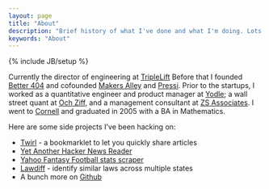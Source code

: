 ```yaml
---
layout: page
title: "About"
description: "Brief history of what I've done and what I'm doing. Lots of neat stuff."
keywords: "About"
---
```

{% include JB/setup %}

Currently the director of engineering at <a href="http://triplelift.com/" target="_blank">TripleLift</a> Before that I founded <a href="http://better404.com">Better 404</a> and cofounded <a href="https://makersalley.com" target="_blank">Makers Alley</a> and <a href="http://getpressi.com" target="_blank">Pressi</a>. Prior to the startups, I worked as a quantitative engineer and product manager at <a href="http://www.yodle.com" target="_blank">Yodle</a>; a wall street quant at <a href="http://www.ozcap.com" target="_blank">Och Ziff</a>, and a management consultant at <a href="http://www.zsassociates.com" target="_blank">ZS Associates</a>. I went to <a href="http://www.cornell.edu" target="_blank">Cornell</a> and graduated in 2005 with a BA in Mathematics.

Here are some side projects I've been hacking on:

<ul>
    <li><a href="http://www.twirlapp.com" target="_blank">Twirl</a> - a bookmarklet to let you quickly share articles</li>
    <li><a href="http://yahnr.dangoldin.com" target="_blank">Yet Another Hacker News Reader</a></li>
    <li><a href="https://github.com/dangoldin/yahoo-ffl" target="_blank">Yahoo Fantasy Football stats scraper</a></li>
    <li><a href="https://github.com/dangoldin/lawdiff" target="_blank">Lawdiff</a> - identify similar laws across multiple states</li>
    <!-- <li><a href="http://www.wordsio.com" target="_blank">Wordsio</a> - word games to improve vocabulary learning</li> -->
    <!-- <li><a href="http://www.gemsofcl.com" target="_blank">Gems of Craigslist</a> - a "Hot or Not" for Craigslist furniture</li> -->
    <li>A bunch more on <a href="https://github.com/dangoldin" target="_blank">Github</a></li>
</ul>

<!-- I also have a <a href="{{ DATA_PATH }}dg_res.pdf">resume</a> -->